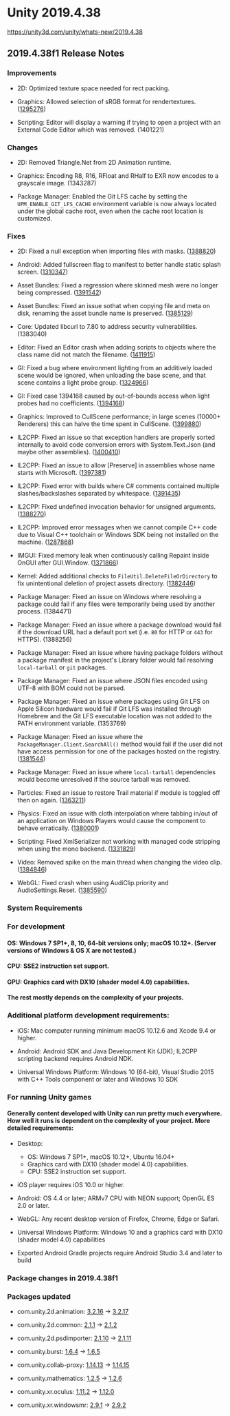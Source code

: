 # Unity 2019.4.38
https://unity3d.com/unity/whats-new/2019.4.38

## 2019.4.38f1 Release Notes


### Improvements
<ul>
<li><p>2D: Optimized texture space needed for rect packing.</p></li>
<li><p>Graphics: Allowed selection of sRGB format for rendertextures. (<a href="https://issuetracker.unity3d.com/issues/cant-select-srgb-color-format-for-render-texture-on-hdrp-project">1295276</a>)</p></li>
<li><p>Scripting: Editor will display a warning if trying to open a project with an External Code Editor which was removed. (1401221)</p></li>
</ul>

### Changes
<ul>
<li><p>2D: Removed Triangle.Net from 2D Animation runtime.</p></li>
<li><p>Graphics: Encoding R8, R16, RFloat and RHalf to EXR now encodes to a grayscale image. (1343287)</p></li>
<li><p>Package Manager: Enabled the Git LFS cache  by setting the <code>UPM_ENABLE_GIT_LFS_CACHE</code> environment variable is now always located under the global cache root, even when the cache root location is customized.</p></li>
</ul>

### Fixes
<ul>
<li><p>2D: Fixed a null exception when importing files with masks. (<a href="https://issuetracker.unity3d.com/issues/nullreferenceexception-is-thrown-when-attempting-to-make-changes-to-a-psd-file">1388820</a>)</p></li>
<li><p>Android: Added fullscreen flag to manifest to better handle static splash screen. (<a href="https://issuetracker.unity3d.com/issues/custom-static-image-for-splash-screen-moves-on-android-build-when-loading">1310347</a>)</p></li>
<li><p>Asset Bundles: Fixed a regression where skinned mesh were no longer being compressed. (<a href="https://issuetracker.unity3d.com/issues/asset-bundle-size-incrementally-increases-when-updating-the-unity-editor-and-rebuilding-the-asset-bundle">1391542</a>)</p></li>
<li><p>Asset Bundles: Fixed an issue sothat when copying file and meta on disk, renaming the asset bundle name is preserved. (<a href="https://issuetracker.unity3d.com/issues/assetbundle-assets-will-not-appear-in-the-assetbundles-when-the-guids-are-the-same">1385129</a>)</p></li>
<li><p>Core: Updated libcurl to 7.80 to address security vulnerabilities. (1383040)</p></li>
<li><p>Editor: Fixed an Editor crash when adding scripts to objects where the class name did not match the filename. (<a href="https://issuetracker.unity3d.com/issues/editor-crashes-when-adding-a-script-component-using-drag-and-drop-and-the-class-name-is-different-than-the-file-name">1411915</a>)</p></li>
<li><p>GI: Fixed a bug where environment lighting from an additively loaded scene would be ignored, when unloading the base scene, and that scene contains a light probe group. (<a href="https://issuetracker.unity3d.com/issues/previously-loaded-scenes-ambient-light-is-applied-to-a-gameobject-when-loading-a-scene-with-loadscene-additive">1324966</a>)</p></li>
<li><p>GI: Fixed case 1394168 caused by out-of-bounds access when light probes had no coefficients. (<a href="https://issuetracker.unity3d.com/issues/editor-crashes-when-adding-another-scene-to-the-hierarchy-window">1394168</a>)</p></li>
<li><p>Graphics: Improved to CullScene performance; in large scenes (10000+ Renderers) this can halve the time spent in CullScene. (<a href="https://issuetracker.unity3d.com/issues/culling-dynamic-objects-takes-significantly-longer-in-2019-dot-4-and-above-compared-to-2018-dot-4">1399880</a>)</p></li>
<li><p>IL2CPP: Fixed an issue so that exception handlers are properly sorted internally to avoid code conversion errors with System.Text.Json (and maybe other assemblies). (<a href="https://issuetracker.unity3d.com/issues/il2cpp-build-fails-on-try-block-ends-without-any-catch-finally-nor-fault-handler">1400410</a>)</p></li>
<li><p>IL2CPP: Fixed an issue to allow [Preserve] in assemblies whose name starts with Microsoft. (<a href="https://issuetracker.unity3d.com/issues/preserveattribute-is-ignored-in-core-assemblies-like-system-or-microsoft">1397381</a>)</p></li>
<li><p>IL2CPP: Fixed error with builds where C# comments contained multiple slashes/backslashes separated by whitespace. (<a href="https://issuetracker.unity3d.com/issues/il2cpp-buildfailedexception-and-bee-errors-are-thrown-in-the-console-window-when-building-project-for-android">1391435</a>)</p></li>
<li><p>IL2CPP: Fixed undefined invocation behavior for unsigned arguments. (<a href="https://issuetracker.unity3d.com/issues/il2cpp-faster-smaller-builds-prevents-connections-when-using-the-mirror-plugin">1388270</a>)</p></li>
<li><p>IL2CPP: Improved error messages when we cannot compile C++ code due to Visual C++ toolchain or Windows SDK being not installed on the machine. (<a href="https://issuetracker.unity3d.com/issues/poor-error-message-from-il2cpp-on-windows-desktop-with-specific-visual-studio-installation-sequence">1287868</a>)</p></li>
<li><p>IMGUI: Fixed memory leak when continuously calling Repaint inside OnGUI after GUI.Window. (<a href="https://issuetracker.unity3d.com/issues/guilayout-dot-window-lead-to-memory-leak-on-unity-2020">1371866</a>)</p></li>
<li><p>Kernel: Added additional checks to <code>FileUtil.DeleteFileOrDirectory</code> to fix unintentional deletion of project assets directory. (<a href="https://issuetracker.unity3d.com/issues/fileutil-dot-deletefileordirectory-deletes-the-entire-project-folder-when-it-is-passed-a-null-value">1382446</a>)</p></li>
<li><p>Package Manager: Fixed an issue on Windows where resolving a package could fail if any files were temporarily being used by another process. (1384471)</p></li>
<li><p>Package Manager: Fixed an issue where a package download would fail if the download URL had a default port set (i.e. <code>80</code> for HTTP or <code>443</code> for HTTPS). (1388256)</p></li>
<li><p>Package Manager: Fixed an issue where having package folders without a package manifest in the project's Library folder would fail resolving <code>local-tarball</code> or <code>git</code> packages.</p></li>
<li><p>Package Manager: Fixed an issue where JSON files encoded using UTF-8 with BOM could not be parsed.</p></li>
<li><p>Package Manager: Fixed an issue where packages using Git LFS on Apple Silicon hardware would fail if Git LFS was installed through Homebrew and the Git LFS executable location was not added to the PATH environment variable. (1353769)</p></li>
<li><p>Package Manager: Fixed an issue where the <code>PackageManager.Client.SearchAll()</code> method would fail if the user did not have access permission for one of the packages hosted on the registry. (<a href="https://issuetracker.unity3d.com/issues/package-manager-search-request-fails-when-user-does-not-have-permission-to-access-one-or-more-packages">1381544</a>)</p></li>
<li><p>Package Manager: Fixed an issue where <code>local-tarball</code> dependencies would become unresolved if the source tarball was removed.</p></li>
<li><p>Particles: Fixed an issue to restore Trail material if module is toggled off then on again. (<a href="https://issuetracker.unity3d.com/issues/material-isnt-assigned-back-on-particle-trails-when-disabling-and-enabling-trails">1363211</a>)</p></li>
<li><p>Physics: Fixed an issue with cloth interpolation where tabbing in/out of an application on Windows Players would cause the component to behave erratically. (<a href="https://issuetracker.unity3d.com/issues/cloth-material-glitches-out-when-running-at-inconsistent-framerate-or-during-a-short-game-freeze">1380001</a>)</p></li>
<li><p>Scripting: Fixed XmlSerializer not working with managed code stripping when using the mono backend. (<a href="https://issuetracker.unity3d.com/issues/class-get-stripped-when-using-preserve-attribute-with-mono-backend">1331829</a>)</p></li>
<li><p>Video: Removed spike on the main thread when changing the video clip. (<a href="https://issuetracker.unity3d.com/issues/android-cpu-spike-occurs-on-videoplayer-dot-destroyplayback-when-stop-is-called-on-the-videoplayer-or-a-clip-is-changed">1384846</a>)</p></li>
<li><p>WebGL: Fixed crash when using AudiClip.priority and AudioSettings.Reset. (<a href="https://issuetracker.unity3d.com/issues/webgl-audio-app-freezes-in-scene-that-uses-audiosource-dot-priority">1385590</a>)</p></li>
</ul>

### System Requirements

### For development

#### OS: Windows 7 SP1+, 8, 10, 64-bit versions only; macOS 10.12+. (Server versions of Windows & OS X are not tested.)

#### CPU: SSE2 instruction set support.

#### GPU: Graphics card with DX10 (shader model 4.0) capabilities.

#### The rest mostly depends on the complexity of your projects.

### Additional platform development requirements:
<ul>
<li><p>iOS: Mac computer running minimum macOS 10.12.6 and Xcode 9.4 or higher.</p></li>
<li><p>Android: Android SDK and Java Development Kit (JDK); IL2CPP scripting backend requires Android NDK.</p></li>
<li><p>Universal Windows Platform: Windows 10 (64-bit), Visual Studio 2015 with C++ Tools component or later and Windows 10 SDK</p></li>
</ul>

### For running Unity games

#### Generally content developed with Unity can run pretty much everywhere. How well it runs is dependent on the complexity of your project. More detailed requirements:
<ul>
<li><p>Desktop:</p> 
<ul>
<li>OS: Windows 7 SP1+, macOS 10.12+, Ubuntu 16.04+</li>
<li>Graphics card with DX10 (shader model 4.0) capabilities.</li>
<li>CPU: SSE2 instruction set support.</li>
</ul></li>
<li><p>iOS player requires iOS 10.0 or higher.</p></li>
<li><p>Android: OS 4.4 or later; ARMv7 CPU with NEON support; OpenGL ES 2.0 or later.</p></li>
<li><p>WebGL: Any recent desktop version of Firefox, Chrome, Edge or Safari.</p></li>
<li><p>Universal Windows Platform: Windows 10 and a graphics card with DX10 (shader model 4.0) capabilities</p></li>
<li><p>Exported Android Gradle projects require Android Studio 3.4 and later to build</p></li>
</ul>

### Package changes in 2019.4.38f1

### Packages updated
<ul>
<li><p>com.unity.2d.animation: <a href="https://docs.unity3d.com/Packages/com.unity.2d.animation@3.2//changelog/CHANGELOG.html">3.2.16</a> → <a href="https://docs.unity3d.com/Packages/com.unity.2d.animation@3.2//changelog/CHANGELOG.html">3.2.17</a></p></li>
<li><p>com.unity.2d.common: <a href="https://docs.unity3d.com/Packages/com.unity.2d.common@2.1//changelog/CHANGELOG.html">2.1.1</a> → <a href="https://docs.unity3d.com/Packages/com.unity.2d.common@2.1//changelog/CHANGELOG.html">2.1.2</a></p></li>
<li><p>com.unity.2d.psdimporter: <a href="https://docs.unity3d.com/Packages/com.unity.2d.psdimporter@2.1//changelog/CHANGELOG.html">2.1.10</a> → <a href="https://docs.unity3d.com/Packages/com.unity.2d.psdimporter@2.1//changelog/CHANGELOG.html">2.1.11</a></p></li>
<li><p>com.unity.burst: <a href="https://docs.unity3d.com/Packages/com.unity.burst@1.6//changelog/CHANGELOG.html">1.6.4</a> → <a href="https://docs.unity3d.com/Packages/com.unity.burst@1.6//changelog/CHANGELOG.html">1.6.5</a></p></li>
<li><p>com.unity.collab-proxy: <a href="https://docs.unity3d.com/Packages/com.unity.collab-proxy@1.14//changelog/CHANGELOG.html">1.14.13</a> → <a href="https://docs.unity3d.com/Packages/com.unity.collab-proxy@1.14//changelog/CHANGELOG.html">1.14.15</a></p></li>
<li><p>com.unity.mathematics: <a href="https://docs.unity3d.com/Packages/com.unity.mathematics@1.2//changelog/CHANGELOG.html">1.2.5</a> → <a href="https://docs.unity3d.com/Packages/com.unity.mathematics@1.2//changelog/CHANGELOG.html">1.2.6</a></p></li>
<li><p>com.unity.xr.oculus: <a href="https://docs.unity3d.com/Packages/com.unity.xr.oculus@1.11//changelog/CHANGELOG.html">1.11.2</a> → <a href="https://docs.unity3d.com/Packages/com.unity.xr.oculus@1.12//changelog/CHANGELOG.html">1.12.0</a></p></li>
<li><p>com.unity.xr.windowsmr: <a href="https://docs.unity3d.com/Packages/com.unity.xr.windowsmr@2.9//changelog/CHANGELOG.html">2.9.1</a> → <a href="https://docs.unity3d.com/Packages/com.unity.xr.windowsmr@2.9//changelog/CHANGELOG.html">2.9.2</a></p></li>
</ul>

